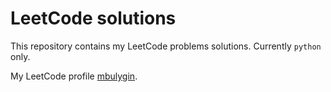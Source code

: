 # LeetCode solutions

This repository contains my LeetCode problems solutions. 
Currently `python` only.

My LeetCode profile [mbulygin](https://leetcode.com/mbulygin).